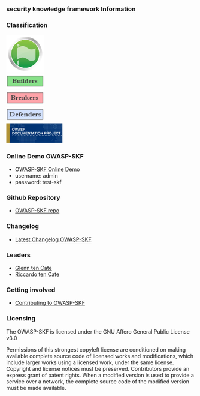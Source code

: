 ### security knowledge framework Information

### Classification

<img src="assets/images/Mature_projects.png" width="100" alt="Flagship">
<br>
<img src="assets/images/Owasp-builders-small.png" width="100" alt="Builder">
<br>
<img src="assets/images/Owasp-breakers-small.png" width="100" alt="Breaker">
<br>
<img src="assets/images/Owasp-defenders-small.png" width="100" alt="Defender">
<br>
<img src="assets/images/Project_Type_Files_DOC.jpg" width="150" alt="Defender">
<br>

### Online Demo OWASP-SKF

- [OWASP-SKF Online Demo](https://demo.securityknowledgeframework.org "OWASP-SKF Online Demo")
- username: admin
- password: test-skf

### Github Repository

- [OWASP-SKF repo](https://github.com/blabla1337/skf-flask "OWASP-SKF repo")

### Changelog

- [Latest Changelog OWASP-SKF](https://github.com/blabla1337/skf-flask/releases "OWASP-SKF changelog")

### Leaders
* [Glenn ten Cate](mailto://glenn.ten.cate@owasp.org)
* [Riccardo ten Cate](mailto://riccardo.ten.cate@owasp.org)

### Getting involved

- [Contributing to OWASP-SKF](https://github.com/blabla1337/skf-flask/blob/master/CONTRIBUTING.md)

### Licensing

The OWASP-SKF is licensed under the
GNU Affero General Public License v3.0

Permissions of this strongest copyleft license are conditioned on making available complete source code of licensed works and modifications, which include larger works using a licensed work, under the same license. Copyright and license notices must be preserved. Contributors provide an express grant of patent rights. When a modified version is used to provide a service over a network, the complete source code of the modified version must be made available.
